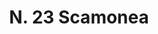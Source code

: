 ---
title: "N. 23 Scamonea"
permalink: "/edition/plant023/"
plant-name: "N. 23"
plant-number: "023"
plant-xml: "/assets/xml/plant023.xml"
plant-img1: "/assets/img/plant023_verso.jpg"
plant-img2: "/assets/img/plant023.jpg"
plant-title: "N. 23 Scamonea"
plant-wfo-link: "http://www.worldfloraonline.org/taxon/wfo-0001298534"
plant-kew-link: "https://powo.science.kew.org/taxon/urn:lsid:ipni.org:names:266929-1"
plant-taxon-content: "Convolvulus Scammonia L."
layout: single-xml
---